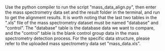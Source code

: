 Use the python compiler to run the script "mass_data_align.py", then enter the mass spectrometry data set and the result folder in the terminal, and run to get the alignment results.
It is worth noting that the last two tables in the ".xls" file of the mass spectrometry dataset must be named "database" and "control".
The "database" table is the database data we want to compare, and the "control" table is the blank control group data in the mass spectrometry detection process.
For the specific data structure, please refer to the uploaded mass spectrometry data set "mass_data.xls".
